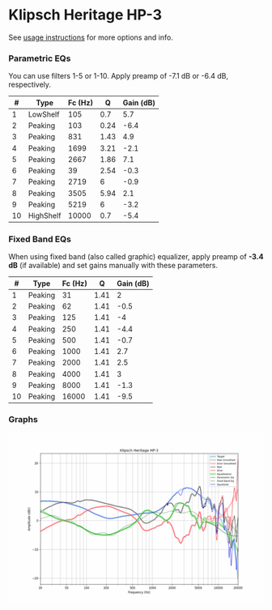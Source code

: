 # Klipsch Heritage HP-3
See [usage instructions](https://github.com/jaakkopasanen/AutoEq#usage) for more options and info.

### Parametric EQs
You can use filters 1-5 or 1-10. Apply preamp of -7.1 dB or -6.4 dB, respectively.

|   # | Type      |   Fc (Hz) |    Q |   Gain (dB) |
|-----|-----------|-----------|------|-------------|
|   1 | LowShelf  |       105 | 0.7  |         5.7 |
|   2 | Peaking   |       103 | 0.24 |        -6.4 |
|   3 | Peaking   |       831 | 1.43 |         4.9 |
|   4 | Peaking   |      1699 | 3.21 |        -2.1 |
|   5 | Peaking   |      2667 | 1.86 |         7.1 |
|   6 | Peaking   |        39 | 2.54 |        -0.3 |
|   7 | Peaking   |      2719 | 6    |        -0.9 |
|   8 | Peaking   |      3505 | 5.94 |         2.1 |
|   9 | Peaking   |      5219 | 6    |        -3.2 |
|  10 | HighShelf |     10000 | 0.7  |        -5.4 |

### Fixed Band EQs
When using fixed band (also called graphic) equalizer, apply preamp of **-3.4 dB** (if available) and set gains manually with these parameters.

|   # | Type    |   Fc (Hz) |    Q |   Gain (dB) |
|-----|---------|-----------|------|-------------|
|   1 | Peaking |        31 | 1.41 |         2   |
|   2 | Peaking |        62 | 1.41 |        -0.5 |
|   3 | Peaking |       125 | 1.41 |        -4   |
|   4 | Peaking |       250 | 1.41 |        -4.4 |
|   5 | Peaking |       500 | 1.41 |        -0.7 |
|   6 | Peaking |      1000 | 1.41 |         2.7 |
|   7 | Peaking |      2000 | 1.41 |         2.5 |
|   8 | Peaking |      4000 | 1.41 |         3   |
|   9 | Peaking |      8000 | 1.41 |        -1.3 |
|  10 | Peaking |     16000 | 1.41 |        -9.5 |

### Graphs
![](./Klipsch%20Heritage%20HP-3.png)

